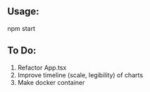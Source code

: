## Usage:
npm start 

## To Do:
1. Refactor App.tsx
2. Improve timeline (scale, legibility) of charts 
3. Make docker container 
